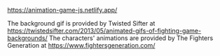 https://animation-game-js.netlify.app/

The background gif is provided by Twisted Sifter at https://twistedsifter.com/2013/05/animated-gifs-of-fighting-game-backgrounds/
The characters' animations are provided by The Fighters Generation at https://www.fightersgeneration.com/
